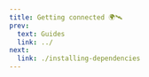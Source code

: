 ```yaml
---
title: Getting connected 🌍🛰️
prev:
  text: Guides
  link: ../
next:
  link: ./installing-dependencies
---
```


<Mermaid hidden/>

## Get on Bugzilla

Open an account on [Bugzilla](http://bugs.koha-community.org/) .

You will need this account to:

- :bug: Report bugs
- :brain: Make suggestions for enhancements and new features
- :test_tube: Test and sign off on patches
- :incoming_envelope: Submit patches

<pre class="mermaid">
flowchart TD
  A[Notice something about Koha] --> B[Search Bugzilla: has it been reported?]
  B --> |Yes| C[Add a comment
  Add yourself to CC
  Vote, sponsor, promote]
  B --> |No| D[Document steps to reproduce]
  D --> E[File a bug report]
  D --> F[Ask the community about it]
  E --> G[Ask the community about it]
</pre>

## Check the Koha Manual

You've probably been to the [Koha Manual](https://koha-community.org/manual/latest/en/html/) before. Don't be afraid to [contribute](https://wiki.koha-community.org/wiki/Editing_the_Koha_Manual) when and where you can.

## Check the Koha Wiki

Familiarize yourself with [how to write a good bug report](https://wiki.koha-community.org/wiki/Bug_Reporting_Guidelines) and learn the [development workflow](https://wiki.koha-community.org/wiki/Development_workflow). Lurk around Bugzilla for a while to see how the process works. :tent:

<pre class="mermaid">
flowchart TD
  A[Write a patch] --> B[write a test plan]
  B --> |Attach to bug| C[Needs Sign off]
  C -->|Passes tests| D[Signed off]
  C -->|Fails community tests| E[Failed QA]
  C -->|Needs a rebase| F[Patch does not apply]
  E & F -->A
  D -->G[QA testing]
  G -->|Passes tests| H[Passed QA]
  G -->|Fails QA tests| E
  H --> I[Release manager's inspection]
  I -->|Fails RM inspection| E
  I -->|Passes inspection| J[Pushed to Main for next release]
</pre>

## Check the Koha Dashboard

See what's new, what's ready to test and the latest progress in the community. The [ Dashboard](https://dashboard.koha-community.org/) is a great place to find inspiration or just to stay up to date.

## Hook up with the Koha Community

- :ocean: Lost in a sea of browser tabs?
- :bug: Bug driving you crazy? 
- :robot: Tempted to consult with an AI chat bot? 

Sometimes it's best to ask a smart group of humans if they can answer your question or help point you in the right direction. :compass: 

The new [Koha Community Chat](https://chat.koha-community.org/) on Mattermost is an awesome place to get in touch with experts in real time. It's like Slack, but open source and hosted by the community.

Can't get enough email in your life? Join the [mailing lists](https://wiki.koha-community.org/wiki/Mailing_lists) too. :incoming_envelope:

## Make friends
<img src="https://imgs.xkcd.com/comics/bug_thread.png"/>

[Obligitory xkcd](https://xkcd.com/2881/)

<style scoped>
  ul {
    list-style-type: none;
}
</style>